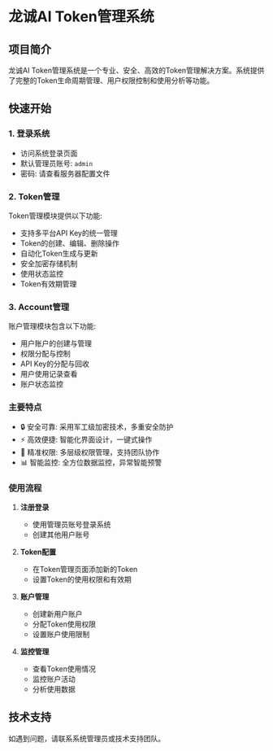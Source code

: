 <!--
 * @Date: 2025-03-10 14:03:44
 * @LastEditors: shaolong sl3037302304@gmail.com
 * @LastEditTime: 2025-03-11 14:57:25
 * @FilePath: /tokenManage/README.md
 * @Description: from shaolong
-->
# 龙诚AI Token管理系统

## 项目简介

龙诚AI Token管理系统是一个专业、安全、高效的Token管理解决方案。系统提供了完整的Token生命周期管理、用户权限控制和使用分析等功能。

## 快速开始

### 1. 登录系统

- 访问系统登录页面
- 默认管理员账号: `admin`
- 密码: 请查看服务器配置文件

### 2. Token管理

Token管理模块提供以下功能:

- 支持多平台API Key的统一管理
- Token的创建、编辑、删除操作
- 自动化Token生成与更新
- 安全加密存储机制
- 使用状态监控
- Token有效期管理

### 3. Account管理

账户管理模块包含以下功能:

- 用户账户的创建与管理
- 权限分配与控制
- API Key的分配与回收
- 用户使用记录查看
- 账户状态监控

### 主要特点

- 🔒 安全可靠: 采用军工级加密技术，多重安全防护
- ⚡ 高效便捷: 智能化界面设计，一键式操作
- 👥 精准权限: 多层级权限管理，支持团队协作
- 📊 智能监控: 全方位数据监控，异常智能预警

### 使用流程

1. **注册登录**
   - 使用管理员账号登录系统
   - 创建其他用户账号

2. **Token配置**
   - 在Token管理页面添加新的Token
   - 设置Token的使用权限和有效期

3. **账户管理**
   - 创建新用户账户
   - 分配Token使用权限
   - 设置账户使用限制

4. **监控管理**
   - 查看Token使用情况
   - 监控账户活动
   - 分析使用数据

## 技术支持

如遇到问题，请联系系统管理员或技术支持团队。

